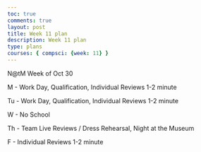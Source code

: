 ```yaml
---
toc: true 
comments: true 
layout: post 
title: Week 11 plan
description: Week 11 plan
type: plans
courses: { compsci: {week: 11} } 
---
```



N@tM Week of Oct 30 

M - Work Day, Qualification, Individual Reviews 1-2 minute 

Tu - Work Day, Qualification, Individual Reviews 1-2 minute 

W - No School 

Th - Team Live Reviews / Dress Rehearsal, Night at the Museum 

F - Individual Reviews 1-2 minute
